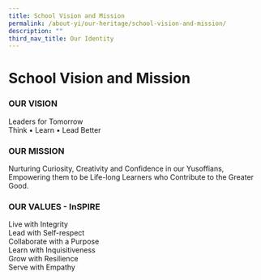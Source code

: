 ```yaml
---
title: School Vision and Mission
permalink: /about-yi/our-heritage/school-vision-and-mission/
description: ""
third_nav_title: Our Identity
---
```

# **School Vision and Mission**

### OUR VISION

Leaders for Tomorrow    
Think • Learn • Lead Better

### OUR MISSION

Nurturing Curiosity, Creativity and Confidence in our Yusoffians, Empowering them to be Life-long Learners who Contribute to the Greater Good.

### OUR VALUES - InSPIRE

Live with Integrity    
Lead with Self-respect    
Collaborate with a Purpose   
Learn with Inquisitiveness    
Grow with Resilience    
Serve with Empathy